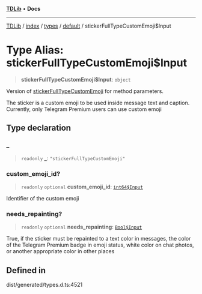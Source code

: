 [**TDLib**](../../../../../../README.md) • **Docs**

***

[TDLib](../../../../../../modules.md) / [index](../../../../../README.md) / [types](../../../README.md) / [default](../README.md) / stickerFullTypeCustomEmoji$Input

# Type Alias: stickerFullTypeCustomEmoji$Input

> **stickerFullTypeCustomEmoji$Input**: `object`

Version of [stickerFullTypeCustomEmoji](stickerFullTypeCustomEmoji.md) for method parameters.

The sticker is a custom emoji to be used inside message text and caption. Currently, only Telegram Premium users can use custom emoji

## Type declaration

### \_

> `readonly` **\_**: `"stickerFullTypeCustomEmoji"`

### custom\_emoji\_id?

> `readonly` `optional` **custom\_emoji\_id**: [`int64$Input`](int64$Input-1.md)

Identifier of the custom emoji

### needs\_repainting?

> `readonly` `optional` **needs\_repainting**: [`Bool$Input`](Bool$Input.md)

True, if the sticker must be repainted to a text color in messages, the color of the Telegram Premium badge in emoji status, white color on chat photos, or another appropriate color in other places

## Defined in

dist/generated/types.d.ts:4521
